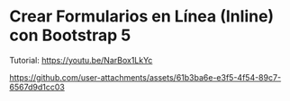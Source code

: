 # Crear Formularios en Línea (Inline) con Bootstrap 5 
Tutorial: [https://youtu.be/NarBox1LkYc ](https://blog.nubecolectiva.com/crear-formularios-en-linea-inline-con-bootstrap-5/)

https://github.com/user-attachments/assets/61b3ba6e-e3f5-4f54-89c7-6567d9d1cc03
